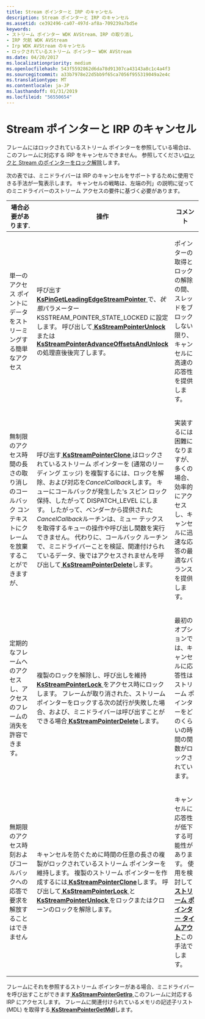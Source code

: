 ```yaml
---
title: Stream ポインターと IRP のキャンセル
description: Stream ポインターと IRP のキャンセル
ms.assetid: ce392496-ca07-497d-af8a-709239a7bd5e
keywords:
- ストリーム ポインター WDK AVStream、IRP の取り消し
- IRP 欠航 WDK AVStream
- Irp WDK AVStream のキャンセル
- ロックされているストリーム ポインター WDK AVStream
ms.date: 04/20/2017
ms.localizationpriority: medium
ms.openlocfilehash: 543f5592862d6da78d91307ca43143a8c1c4a4f3
ms.sourcegitcommit: a33b7978e22d5bb9f65ca7056f955319049a2e4c
ms.translationtype: MT
ms.contentlocale: ja-JP
ms.lasthandoff: 01/31/2019
ms.locfileid: "56550654"
---
```

# <a name="stream-pointers-and-irp-cancellation"></a>Stream ポインターと IRP のキャンセル





フレームにはロックされているストリーム ポインターを参照している場合は、このフレームに対応する IRP をキャンセルできません。 参照してください[ロックと Stream のポインターをロック解除](locking-and-unlocking-stream-pointers.md)します。

次の表では、ミニドライバーは IRP のキャンセルをサポートするために使用できる手法が一覧表示します。 キャンセルの戦略は、左端の列」の説明に従ってのミニドライバーのストリーム アクセスの要件に基づく必要があります。

<table>
<colgroup>
<col width="33%" />
<col width="33%" />
<col width="33%" />
</colgroup>
<thead>
<tr class="header">
<th>場合必要があります.</th>
<th>操作</th>
<th>コメント</th>
</tr>
</thead>
<tbody>
<tr class="odd">
<td><p>単一のアクセス ポイントにデータをストリーミングする簡単なアクセス</p></td>
<td><p>呼び出す<a href="https://msdn.microsoft.com/library/windows/hardware/ff563513" data-raw-source="[&lt;strong&gt;KsPinGetLeadingEdgeStreamPointer&lt;/strong&gt;](https://msdn.microsoft.com/library/windows/hardware/ff563513)"> <strong>KsPinGetLeadingEdgeStreamPointer</strong> </a>で、<em>状態</em>パラメーター KSSTREAM_POINTER_STATE_LOCKED に設定します。 呼び出して<a href="https://msdn.microsoft.com/library/windows/hardware/ff567137" data-raw-source="[&lt;strong&gt;KsStreamPointerUnlock&lt;/strong&gt;](https://msdn.microsoft.com/library/windows/hardware/ff567137)"> <strong>KsStreamPointerUnlock</strong> </a>または<a href="https://msdn.microsoft.com/library/windows/hardware/ff567127" data-raw-source="[&lt;strong&gt;KsStreamPointerAdvanceOffsetsAndUnlock&lt;/strong&gt;](https://msdn.microsoft.com/library/windows/hardware/ff567127)"> <strong>KsStreamPointerAdvanceOffsetsAndUnlock</strong> </a>の処理直後後完了します。</p></td>
<td><p>ポインターの取得とロックの解除の間、スレッドをブロックしない限り、キャンセルに高速の応答性を提供します。</p></td>
</tr>
<tr class="even">
<td><p>無制限のアクセス時間の長さの取り消しのコールバック コンテキストにクレームを放棄することができますが、</p></td>
<td><p>呼び出す<a href="https://msdn.microsoft.com/library/windows/hardware/ff567129" data-raw-source="[&lt;strong&gt;KsStreamPointerClone&lt;/strong&gt;](https://msdn.microsoft.com/library/windows/hardware/ff567129)"> <strong>KsStreamPointerClone</strong> </a>はロックされているストリーム ポインターを (通常のリーディング エッジ) を複製するには、ロックを解除、および対応を<em>CancelCallback</em>します。 キューにコールバックが発生した&#39;s スピン ロック保持、したがって DISPATCH_LEVEL にします。 したがって、ベンダーから提供された<em>CancelCallback</em>ルーチンは、ミュー テックスを取得するキューの操作や呼び出し関数を実行できません。 代わりに、コールバック ルーチンで、ミニドライバーことを検証、関連付けられているデータ、後ではアクセスされませんを呼び出して<a href="https://msdn.microsoft.com/library/windows/hardware/ff567130" data-raw-source="[&lt;strong&gt;KsStreamPointerDelete&lt;/strong&gt;](https://msdn.microsoft.com/library/windows/hardware/ff567130)"> <strong>KsStreamPointerDelete</strong></a>します。</p></td>
<td><p>実装するには困難になりますが、多くの場合、効率的にアクセスし、キャンセルに迅速な応答の最適なバランスを提供します。</p></td>
</tr>
<tr class="odd">
<td><p>定期的なフレームへのアクセスし、アクセスのフレームの消失を許容できます。</p></td>
<td><p>複製のロックを解除し、呼び出しを維持<a href="https://msdn.microsoft.com/library/windows/hardware/ff567134" data-raw-source="[&lt;strong&gt;KsStreamPointerLock&lt;/strong&gt;](https://msdn.microsoft.com/library/windows/hardware/ff567134)"> <strong>KsStreamPointerLock</strong> </a>をアクセス時にロックします。 フレームが取り消された、ストリーム ポインターをロックする次の試行が失敗した場合、および、ミニドライバーは呼び出すことができる場合<a href="https://msdn.microsoft.com/library/windows/hardware/ff567130" data-raw-source="[&lt;strong&gt;KsStreamPointerDelete&lt;/strong&gt;](https://msdn.microsoft.com/library/windows/hardware/ff567130)"> <strong>KsStreamPointerDelete</strong></a>します。</p></td>
<td><p>最初のオプションでは、キャンセルに応答性はストリーム ポインターをどのくらいの時間の関数がロックされています。</p></td>
</tr>
<tr class="even">
<td><p>無期限のアクセス時刻およびコールバックへの応答で要求を解放することはできません</p></td>
<td><p>キャンセルを防ぐために時間の任意の長さの複製がロックされているストリーム ポインターを維持します。 複製のストリーム ポインターを作成するには<a href="https://msdn.microsoft.com/library/windows/hardware/ff567129" data-raw-source="[&lt;strong&gt;KsStreamPointerClone&lt;/strong&gt;](https://msdn.microsoft.com/library/windows/hardware/ff567129)"> <strong>KsStreamPointerClone</strong></a>します。 呼び出して<a href="https://msdn.microsoft.com/library/windows/hardware/ff567134" data-raw-source="[&lt;strong&gt;KsStreamPointerLock&lt;/strong&gt;](https://msdn.microsoft.com/library/windows/hardware/ff567134)"> <strong>KsStreamPointerLock</strong> </a>と<a href="https://msdn.microsoft.com/library/windows/hardware/ff567137" data-raw-source="[&lt;strong&gt;KsStreamPointerUnlock&lt;/strong&gt;](https://msdn.microsoft.com/library/windows/hardware/ff567137)"> <strong>KsStreamPointerUnlock</strong> </a>をロックまたはクローンのロックを解除します。</p></td>
<td><p>キャンセルに応答性が低下する可能性があります。 使用を検討して<a href="https://msdn.microsoft.com/library/windows/hardware/ff567135" data-raw-source="[&lt;strong&gt;stream pointer timeouts&lt;/strong&gt;](https://msdn.microsoft.com/library/windows/hardware/ff567135)"><strong>ストリーム ポインター タイムアウト</strong></a>この手法でします。</p></td>
</tr>
</tbody>
</table>

 

フレームにそれを参照するストリーム ポインターがある場合、ミニドライバーを呼び出すことができます[ **KsStreamPointerGetIrp** ](https://msdn.microsoft.com/library/windows/hardware/ff567131)このフレームに対応する IRP にアクセスします。 フレームに関連付けられているメモリの記述子リスト (MDL) を取得する[ **KsStreamPointerGetMdl**](https://msdn.microsoft.com/library/windows/hardware/ff567132)します。

 

 




